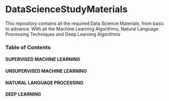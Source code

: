 # DataScienceStudyMaterials
This repository contains all the required Data Science Materials, from basic to advance. With all the Machine Learning Algorithms, Natural Language Processing Techniques and Deep Learning Algorithms

### Table of Contents
#### SUPERVISED MACHINE LEARNING 

#### UNSUPERVISED MACHINE LEARNING

#### NATURAL LANGUAGE PROCESSING 

#### DEEP LEARNING 
